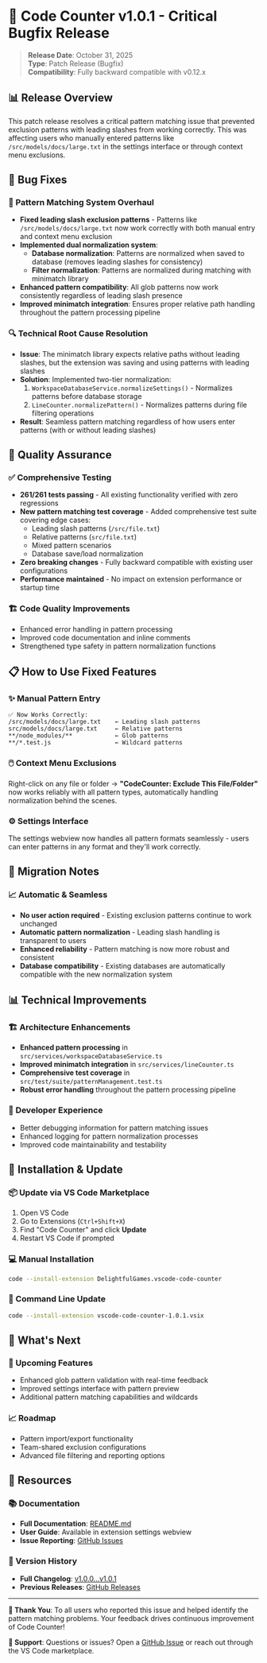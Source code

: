 # 🐛 Code Counter v1.0.1 - Critical Bugfix Release

> **Release Date**: October 31, 2025  
> **Type**: Patch Release (Bugfix)  
> **Compatibility**: Fully backward compatible with v0.12.x

## 📊 Release Overview
This patch release resolves a critical pattern matching issue that prevented exclusion patterns with leading slashes from working correctly. This was affecting users who manually entered patterns like `/src/models/docs/large.txt` in the settings interface or through context menu exclusions.

## 🔧 Bug Fixes

### 🎯 Pattern Matching System Overhaul
- **Fixed leading slash exclusion patterns** - Patterns like `/src/models/docs/large.txt` now work correctly with both manual entry and context menu exclusion
- **Implemented dual normalization system**:
  - **Database normalization**: Patterns are normalized when saved to database (removes leading slashes for consistency)
  - **Filter normalization**: Patterns are normalized during matching with minimatch library
- **Enhanced pattern compatibility**: All glob patterns now work consistently regardless of leading slash presence
- **Improved minimatch integration**: Ensures proper relative path handling throughout the pattern processing pipeline

### 🔍 Technical Root Cause Resolution
- **Issue**: The minimatch library expects relative paths without leading slashes, but the extension was saving and using patterns with leading slashes
- **Solution**: Implemented two-tier normalization:
  1. `WorkspaceDatabaseService.normalizeSettings()` - Normalizes patterns before database storage
  2. `LineCounter.normalizePattern()` - Normalizes patterns during file filtering operations
- **Result**: Seamless pattern matching regardless of how users enter patterns (with or without leading slashes)

## 🧪 Quality Assurance

### ✅ Comprehensive Testing
- **261/261 tests passing** - All existing functionality verified with zero regressions
- **New pattern matching test coverage** - Added comprehensive test suite covering edge cases:
  - Leading slash patterns (`/src/file.txt`)
  - Relative patterns (`src/file.txt`)  
  - Mixed pattern scenarios
  - Database save/load normalization
- **Zero breaking changes** - Fully backward compatible with existing user configurations
- **Performance maintained** - No impact on extension performance or startup time

### 🏗️ Code Quality Improvements
- Enhanced error handling in pattern processing
- Improved code documentation and inline comments
- Strengthened type safety in pattern normalization functions

## 📋 How to Use Fixed Features

### ✨ Manual Pattern Entry
```
✅ Now Works Correctly:
/src/models/docs/large.txt    ← Leading slash patterns
src/models/docs/large.txt     ← Relative patterns  
**/node_modules/**            ← Glob patterns
**/*.test.js                  ← Wildcard patterns
```

### 🖱️ Context Menu Exclusions
Right-click on any file or folder → **"CodeCounter: Exclude This File/Folder"** now works reliably with all pattern types, automatically handling normalization behind the scenes.

### ⚙️ Settings Interface
The settings webview now handles all pattern formats seamlessly - users can enter patterns in any format and they'll work correctly.

## 🔄 Migration Notes

### 📈 Automatic & Seamless
- **No user action required** - Existing exclusion patterns continue to work unchanged
- **Automatic pattern normalization** - Leading slash handling is transparent to users
- **Enhanced reliability** - Pattern matching is now more robust and consistent
- **Database compatibility** - Existing databases are automatically compatible with the new normalization system

## 📊 Technical Improvements

### 🏗️ Architecture Enhancements
- **Enhanced pattern processing** in `src/services/workspaceDatabaseService.ts`
- **Improved minimatch integration** in `src/services/lineCounter.ts`  
- **Comprehensive test coverage** in `src/test/suite/patternManagement.test.ts`
- **Robust error handling** throughout the pattern processing pipeline

### 🔧 Developer Experience
- Better debugging information for pattern matching issues
- Enhanced logging for pattern normalization processes
- Improved code maintainability and testability

## 🚀 Installation & Update

### 📦 Update via VS Code Marketplace
1. Open VS Code
2. Go to Extensions (`Ctrl+Shift+X`)
3. Find "Code Counter" and click **Update**
4. Restart VS Code if prompted

### 💻 Manual Installation
```bash
code --install-extension DelightfulGames.vscode-code-counter
```

### 🔧 Command Line Update
```bash
code --install-extension vscode-code-counter-1.0.1.vsix
```

## 🎯 What's Next

### 🔮 Upcoming Features
- Enhanced glob pattern validation with real-time feedback
- Improved settings interface with pattern preview
- Additional pattern matching capabilities and wildcards

### 📈 Roadmap
- Pattern import/export functionality
- Team-shared exclusion configurations  
- Advanced file filtering and reporting options

## 🔗 Resources

### 📚 Documentation
- **Full Documentation**: [README.md](https://github.com/DelightfulGames/vscode-code-counter/blob/main/README.md)
- **User Guide**: Available in extension settings webview
- **Issue Reporting**: [GitHub Issues](https://github.com/DelightfulGames/vscode-code-counter/issues)

### 🔄 Version History
- **Full Changelog**: [v1.0.0...v1.0.1](https://github.com/DelightfulGames/vscode-code-counter/compare/v1.0.0...v1.0.1)
- **Previous Releases**: [GitHub Releases](https://github.com/DelightfulGames/vscode-code-counter/releases)

---

**🙏 Thank You**: To all users who reported this issue and helped identify the pattern matching problems. Your feedback drives continuous improvement of Code Counter!

**💬 Support**: Questions or issues? Open a [GitHub Issue](https://github.com/DelightfulGames/vscode-code-counter/issues) or reach out through the VS Code marketplace.
